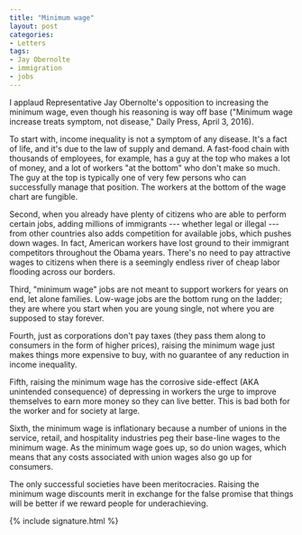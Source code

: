 ```yaml
---
title: "Minimum wage"
layout: post
categories:
- Letters
tags:
- Jay Obernolte
- immigration
- jobs
---
```


I applaud Representative Jay Obernolte's opposition to increasing the minimum wage, even though his reasoning is way off base ("Minimum wage increase treats symptom, not disease," Daily Press, April 3, 2016).

To start with, income inequality is not a symptom of any disease. It's a fact of life, and it's due to the law of supply and demand. A fast-food chain with thousands of employees, for example, has a guy at the top who makes a lot of money, and a lot of workers "at the bottom" who don't make so much. The guy at the top is typically one of very few persons who can successfully manage that position. The workers at the bottom of the wage chart are fungible.

Second, when you already have plenty of citizens who are able to perform certain jobs, adding millions of immigrants --- whether legal or illegal --- from other countries also adds competition for available jobs, which pushes down wages. In fact, American workers have lost ground to their immigrant competitors throughout the Obama years. There's no need to pay attractive wages to citizens when there is a seemingly endless river of cheap labor flooding across our borders.

Third, "minimum wage" jobs are not meant to support workers for years on end, let alone families. Low-wage jobs are the bottom rung on the ladder; they are where you start when you are young single, not where you are supposed to stay forever.

Fourth, just as corporations don't pay taxes (they pass them along to consumers in the form of higher prices), raising the minimum wage just makes things more expensive to buy, with no guarantee of any reduction in income inequality.

Fifth, raising the minimum wage has the corrosive side-effect (AKA unintended consequence) of depressing in workers the urge to improve themselves to earn more money so they can live better. This is bad both for the worker and for society at large.

Sixth, the minimum wage is inflationary because a number of unions in the service, retail, and hospitality industries peg their base-line wages to the minimum wage. As the minimum wage goes up, so do union wages, which means that any costs associated with union wages also go up for consumers.

The only successful societies have been meritocracies. Raising the minimum wage discounts merit in exchange for the false promise that things will be better if we reward people for underachieving.

{% include signature.html %}
